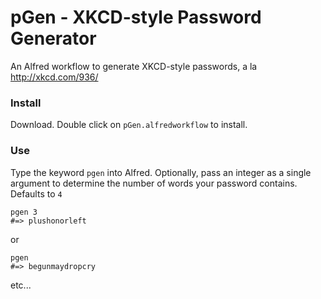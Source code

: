 pGen - XKCD-style Password Generator
=============

An Alfred workflow to generate XKCD-style passwords, a la http://xkcd.com/936/


### Install

Download. Double click on `pGen.alfredworkflow` to install.

### Use

Type the keyword `pgen` into Alfred. Optionally, pass an integer as a single argument to determine the number of words your password contains. Defaults to `4`

```
pgen 3
#=> plushonorleft
```
or
```
pgen
#=> begunmaydropcry
```
etc...
